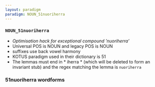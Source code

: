 ```yaml
---
layout: paradigm
paradigm: NOUN_51nuoriherra
---
```

### ` NOUN_51nuoriherra `

* _Optimisation hack for exceptional compound ’nuoriherra’_
* Universal POS is NOUN and legacy POS is NOUN
* suffixes use back vowel harmony
* KOTUS paradigm used in their dictionary is 51
* The lemmas must end in * iherra * (which will be deleted to form an invariant stub) and the regex matching the lemma is ` nuoriherra `

### 51nuoriherra wordforms


